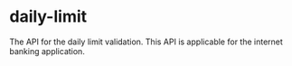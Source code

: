 # daily-limit
The API for the daily limit validation. This API is applicable for the internet banking application.
